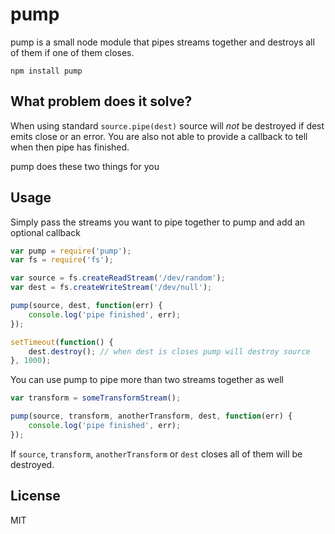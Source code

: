 # pump

pump is a small node module that pipes streams together and destroys all of them if one of them closes.

	npm install pump

## What problem does it solve?

When using standard `source.pipe(dest)` source will _not_ be destroyed if dest emits close or an error.
You are also not able to provide a callback to tell when then pipe has finished.

pump does these two things for you

## Usage

Simply pass the streams you want to pipe together to pump and add an optional callback

``` js
var pump = require('pump');
var fs = require('fs');

var source = fs.createReadStream('/dev/random');
var dest = fs.createWriteStream('/dev/null');

pump(source, dest, function(err) {
	console.log('pipe finished', err);
});

setTimeout(function() {
	dest.destroy(); // when dest is closes pump will destroy source
}, 1000);
```

You can use pump to pipe more than two streams together as well

``` js
var transform = someTransformStream();

pump(source, transform, anotherTransform, dest, function(err) {
	console.log('pipe finished', err);
});
```

If `source`, `transform`, `anotherTransform` or `dest` closes all of them will be destroyed.

## License

MIT

